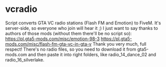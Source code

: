 # vcradio
Script converts GTA VC radio stations (Flash FM and Emotion) to FiveM. It's server-side, so everyone who join will hear it ;)
I just want to say thanks to authors of those mods (without them there'll be no script so):
  https://pl.gta5-mods.com/misc/emotion-98-3
  https://pl.gta5-mods.com/misc/flash-fm-gta-vc-in-gta-v
Thank you very much, full respect!
There's no radio files, so you need to download it from gta5-mods.com and then paste it into right folders, like radio_14_dance_02 and radio_16_silverlake.
